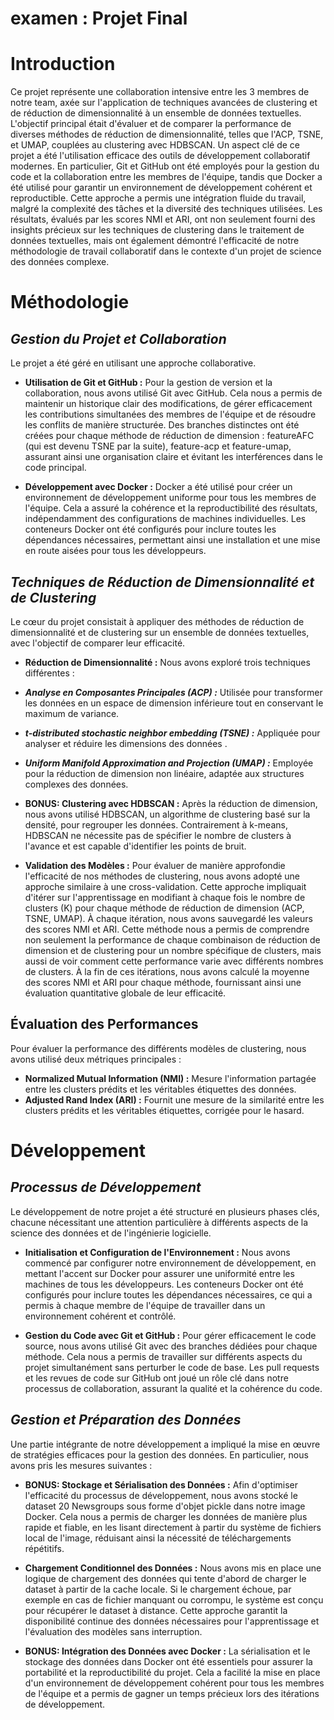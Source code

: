 # examen : Projet Final
# **Introduction**
Ce projet représente une collaboration intensive entre les 3 membres de notre team, axée sur l'application de techniques avancées de clustering et de réduction de dimensionnalité à un ensemble de données textuelles. L'objectif principal était d'évaluer et de comparer la performance de diverses méthodes de réduction de dimensionnalité, telles que l'ACP, TSNE, et UMAP, couplées au clustering avec HDBSCAN. Un aspect clé de ce projet a été l'utilisation efficace des outils de développement collaboratif modernes. En particulier, Git et GitHub ont été employés pour la gestion du code et la collaboration entre les membres de l'équipe, tandis que Docker a été utilisé pour garantir un environnement de développement cohérent et reproductible. Cette approche a permis une intégration fluide du travail, malgré la complexité des tâches et la diversité des techniques utilisées. Les résultats, évalués par les scores NMI et ARI, ont non seulement fourni des insights précieux sur les techniques de clustering dans le traitement de données textuelles, mais ont également démontré l'efficacité de notre méthodologie de travail collaboratif dans le contexte d'un projet de science des données complexe.

# **Méthodologie**

## *Gestion du Projet et Collaboration*
Le projet a été géré en utilisant une approche collaborative.


*   **Utilisation de Git et GitHub :**  Pour la gestion de version et la collaboration, nous avons utilisé Git avec GitHub. Cela nous a permis de maintenir un historique clair des modifications, de gérer efficacement les contributions simultanées des membres de l'équipe et de résoudre les conflits de manière structurée. Des branches distinctes ont été créées pour chaque méthode de réduction de dimension : featureAFC (qui est devenu TSNE par la suite), feature-acp et feature-umap, assurant ainsi une organisation claire et évitant les interférences dans le code principal.

*   **Développement avec Docker :** Docker a été utilisé pour créer un environnement de développement uniforme pour tous les membres de l'équipe. Cela a assuré la cohérence et la reproductibilité des résultats, indépendamment des configurations de machines individuelles. Les conteneurs Docker ont été configurés pour inclure toutes les dépendances nécessaires, permettant ainsi une installation et une mise en route aisées pour tous les développeurs.


## *Techniques de Réduction de Dimensionnalité et de Clustering*
Le cœur du projet consistait à appliquer des méthodes de réduction de dimensionnalité et de clustering sur un ensemble de données textuelles, avec l'objectif de comparer leur efficacité.
*   **Réduction de Dimensionnalité :** Nous avons exploré trois techniques différentes :

  * ***Analyse en Composantes Principales (ACP) :*** Utilisée pour transformer les données en un espace de dimension inférieure tout en conservant le maximum de variance.
  * ***t-distributed stochastic neighbor embedding (TSNE) :*** Appliquée pour analyser et réduire les dimensions des données .
  * ***Uniform Manifold Approximation and Projection (UMAP) :*** Employée pour la réduction de dimension non linéaire, adaptée aux structures complexes des données.

* **BONUS: Clustering avec HDBSCAN :** Après la réduction de dimension, nous avons utilisé HDBSCAN, un algorithme de clustering basé sur la densité, pour regrouper les données. Contrairement à k-means, HDBSCAN ne nécessite pas de spécifier le nombre de clusters à l'avance et est capable d'identifier les points de bruit.

*   **Validation des Modèles :** Pour évaluer de manière approfondie l'efficacité de nos méthodes de clustering, nous avons adopté une approche similaire à une cross-validation. Cette approche impliquait d'itérer sur l'apprentissage en modifiant à chaque fois le nombre de clusters (K) pour chaque méthode de réduction de dimension (ACP, TSNE, UMAP). À chaque itération, nous avons sauvegardé les valeurs des scores NMI et ARI. Cette méthode nous a permis de comprendre non seulement la performance de chaque combinaison de réduction de dimension et de clustering pour un nombre spécifique de clusters, mais aussi de voir comment cette performance varie avec différents nombres de clusters.
À la fin de ces itérations, nous avons calculé la moyenne des scores NMI et ARI pour chaque méthode, fournissant ainsi une évaluation quantitative globale de leur efficacité.

## Évaluation des Performances
Pour évaluer la performance des différents modèles de clustering, nous avons utilisé deux métriques principales :
*   **Normalized Mutual Information (NMI) :** Mesure l'information partagée entre les clusters prédits et les véritables étiquettes des données.
*   **Adjusted Rand Index (ARI) :** Fournit une mesure de la similarité entre les clusters prédits et les véritables étiquettes, corrigée pour le hasard.

# **Développement**
## *Processus de Développement*
Le développement de notre projet a été structuré en plusieurs phases clés, chacune nécessitant une attention particulière à différents aspects de la science des données et de l'ingénierie logicielle.
*   **Initialisation et Configuration de l'Environnement :** Nous avons commencé par configurer notre environnement de développement, en mettant l'accent sur Docker pour assurer une uniformité entre les machines de tous les développeurs. Les conteneurs Docker ont été configurés pour inclure toutes les dépendances nécessaires, ce qui a permis à chaque membre de l'équipe de travailler dans un environnement cohérent et contrôlé.

* **Gestion du Code avec Git et GitHub :** Pour gérer efficacement le code source, nous avons utilisé Git avec des branches dédiées pour chaque méthode. Cela nous a permis de travailler sur différents aspects du projet simultanément sans perturber le code de base. Les pull requests et les revues de code sur GitHub ont joué un rôle clé dans notre processus de collaboration, assurant la qualité et la cohérence du code.
## *Gestion et Préparation des Données*
Une partie intégrante de notre développement a impliqué la mise en œuvre de stratégies efficaces pour la gestion des données. En particulier, nous avons pris les mesures suivantes :

* **BONUS: Stockage et Sérialisation des Données :** Afin d'optimiser l'efficacité du processus de développement, nous avons stocké le dataset 20 Newsgroups sous forme d'objet pickle dans notre image Docker. Cela nous a permis de charger les données de manière plus rapide et fiable, en les lisant directement à partir du système de fichiers local de l'image, réduisant ainsi la nécessité de téléchargements répétitifs.

* **Chargement Conditionnel des Données :** Nous avons mis en place une logique de chargement des données qui tente d'abord de charger le dataset à partir de la cache locale. Si le chargement échoue, par exemple en cas de fichier manquant ou corrompu, le système est conçu pour récupérer le dataset à distance. Cette approche garantit la disponibilité continue des données nécessaires pour l'apprentissage et l'évaluation des modèles sans interruption.

* **BONUS: Intégration des Données avec Docker :** La sérialisation et le stockage des données dans Docker ont été essentiels pour assurer la portabilité et la reproductibilité du projet. Cela a facilité la mise en place d'un environnement de développement cohérent pour tous les membres de l'équipe et a permis de gagner un temps précieux lors des itérations de développement.

